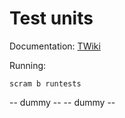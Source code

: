 # Test units

Documentation: [TWiki](https://twiki.cern.ch/twiki/bin/view/CMSPublic/SWGuideDevelopersGuide#Add_tests_to_your_package)

Running:
```
scram b runtests
```
-- dummy --
-- dummy --
